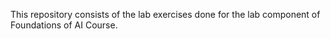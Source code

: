This repository consists of the lab exercises done for the lab component of Foundations of AI Course.
